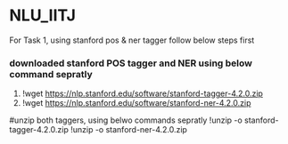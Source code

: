 # NLU_IITJ

For Task 1, using stanford pos  & ner tagger follow below steps first

### downloaded stanford POS tagger and NER using below command  sepratly
1) !wget https://nlp.stanford.edu/software/stanford-tagger-4.2.0.zip
2) !wget https://nlp.stanford.edu/software/stanford-ner-4.2.0.zip


#unzip both taggers, using belwo commands sepratly
!unzip -o stanford-tagger-4.2.0.zip
!unzip -o stanford-ner-4.2.0.zip

